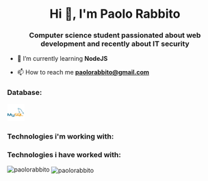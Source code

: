 <link rel="stylesheet" href="https://cdn.jsdelivr.net/gh/devicons/devicon@latest/devicon.min.css">
<h1 align="center">Hi 👋, I'm Paolo Rabbito</h1>
<h3 align="center">Computer science student passionated about web development and recently about IT security</h3>

<!--- 🔭 I’m currently working on **my web development skills and personal projects**-->

- 🌱 I’m currently learning **NodeJS**

- 📫 How to reach me **paolorabbito@gmail.com**

<h3 align="left">Database:</h3>
<p align="left"> <a href="https://www.mysql.com/" target="_blank"> <img src="https://raw.githubusercontent.com/devicons/devicon/master/icons/mysql/mysql-original-wordmark.svg" alt="mysql" width="40" height="40"/> </a></p>
<h3 align="left">Technologies i'm working with:</h3>

<p align="left">
    <i class="devicon-html5-plain"></i>
    <i class="devicon-css3-plain"></i>
    <i class="devicon-typescript-plain"></i>
    <i class="devicon-angularjs-plain"></i>
    <i class="devicon-ionic-original"></i>
    <i class="devicon-nodejs-plain"></i>
    <i class="devicon-bootstrap-plain"></i>
    <i class="devicon-git-plain"></i>
    <i class="devicon-vscode-plain"></i>
    <i class="devicon-linux-plain"></i>
</p>


<h3 align="left">Technologies i have worked with:</h3>
<p align="left"> 
    <i class="devicon-processing-plain"></i>
    <i class="devicon-php-plain"></i>
    <i class="devicon-java-plain"></i>
    <i class="devicon-laravel-plain"></i>
    <i class="devicon-cplusplus-plain"></i>
    <i class="devicon-spring-plain"></i>
    <i class="devicon-mysql-plain"></i>
    <i class="devicon-putty-plain"></i>
    <i class="devicon-latex-original"></i> 
</p>

        
<p><img align="left" src="https://github-readme-stats.vercel.app/api/top-langs?username=paolorabbito&show_icons=true&theme=dark&locale=en&layout=compact" alt="paolorabbito" /></p>

<p>&nbsp;<img align="center" src="https://github-readme-stats.vercel.app/api?username=paolorabbito&show_icons=true&theme=dark&locale=en" alt="paolorabbito" /></p>
